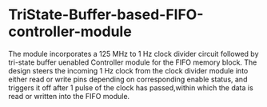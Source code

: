 # TriState-Buffer-based-FIFO-controller-module
The module incorporates a 125 MHz to 1 Hz clock divider circuit followed by tri-state buffer uenabled Controller module for the FIFO memory block. The design steers the incoming 1 Hz clock from the clock divider module into either read or write pins depending on corresponding enable status, and triggers it off after 1 pulse of the clock has passed,within which the data is read or written into the FIFO module. 
